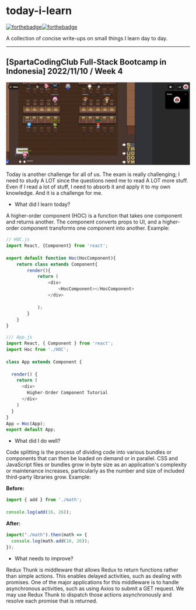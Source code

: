 # today-i-learn

[![forthebadge](https://forthebadge.com/images/badges/built-with-love.svg)](https://wajahatkarim.com)[![forthebadge](https://forthebadge.com/images/badges/makes-people-smile.svg)](https://wajahatkarim.com)

A collection of concise write-ups on small things I learn day to day.

---

## [SpartaCodingClub Full-Stack Bootcamp in Indonesia] 2022/11/10 / Week 4

![image](/images/19.png)

Today is another challenge for all of us. The exam is really challenging; I need to study A LOT since the questions need me to read A LOT more stuff. Even if I read a lot of stuff, I need to absorb it and apply it to my own knowledge. And it is a challenge for me.

- What did I learn today?

A higher-order component (HOC) is a function that takes one component and returns another. The component converts props to UI, and a higher-order component transforms one component into another. Example:

```js
// HOC.js
import React, {Component} from 'react';

export default function Hoc(HocComponent){
    return class extends Component{
        render(){
            return (
                <div>
                    <HocComponent></HocComponent>
                </div>

            );
        }
    } 
}
```

```js
/// App.js
import React, { Component } from 'react';
import Hoc from './HOC';

class App extends Component {
  
  render() {
    return (
      <div>
        Higher-Order Component Tutorial
      </div>
    )
  }
}
App = Hoc(App);
export default App;

```

- What did I do well?

Code splitting is the process of dividing code into various bundles or components that can then be loaded on demand or in parallel. CSS and JavaScript files or bundles grow in byte size as an application's complexity or maintenance increases, particularly as the number and size of included third-party libraries grow. Example:

**Before:**

```js
import { add } from './math';

console.log(add(16, 26));
```

**After:**

```js
import("./math").then(math => {
  console.log(math.add(16, 26));
});
```

- What needs to improve?

Redux Thunk is middleware that allows Redux to return functions rather than simple actions. This enables delayed activities, such as dealing with promises. One of the major applications for this middleware is to handle asynchronous activities, such as using Axios to submit a GET request. We may use Redux Thunk to dispatch those actions asynchronously and resolve each promise that is returned.

